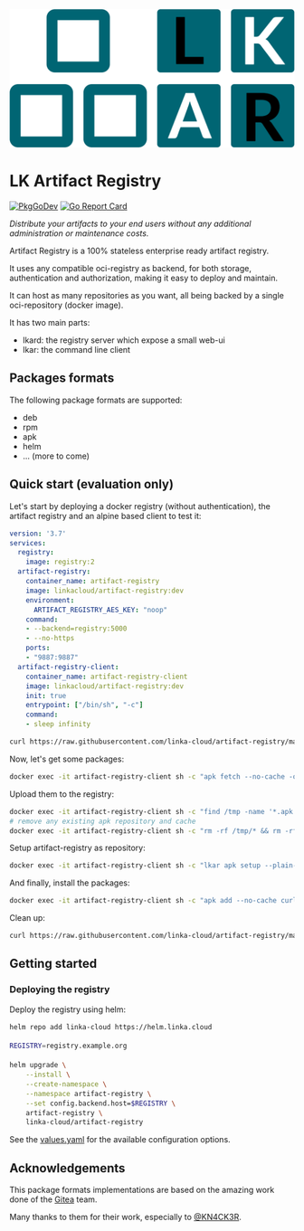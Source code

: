<p align="center">
    <img alt="LK Artifact Registry" src="ui/src/img/lkar-no-background.png" width='720px'/>
</p>


# LK Artifact Registry

[![PkgGoDev](https://pkg.go.dev/badge/go.linka.cloud/artifact-registry)](https://pkg.go.dev/go.linka.cloud/artifact-registry) 
[![Go Report Card](https://goreportcard.com/badge/go.linka.cloud/artifact-registry)](https://goreportcard.com/report/go.linka.cloud/artifact-registry)

*Distribute your artifacts to your end users without any additional administration or maintenance costs.*

Artifact Registry is a 100% stateless enterprise ready artifact registry.

It uses any compatible oci-registry as backend, for both storage, authentication and authorization, making it easy to deploy and maintain.

It can host as many repositories as you want, all being backed by a single oci-repository (docker image).

It has two main parts:
- lkard: the registry server which expose a small web-ui
- lkar: the command line client

## Packages formats

The following package formats are supported:

- deb
- rpm
- apk
- helm
- ... (more to come)

## Quick start (evaluation only)

Let's start by deploying a docker registry (without authentication), the artifact registry and an alpine based client to test it:

```yaml
version: '3.7'
services:
  registry:
    image: registry:2
  artifact-registry:
    container_name: artifact-registry
    image: linkacloud/artifact-registry:dev
    environment:
      ARTIFACT_REGISTRY_AES_KEY: "noop"
    command:
    - --backend=registry:5000
    - --no-https
    ports:
    - "9887:9887"
  artifact-registry-client:
    container_name: artifact-registry-client
    image: linkacloud/artifact-registry:dev
    init: true
    entrypoint: ["/bin/sh", "-c"]
    command:
    - sleep infinity
```

```bash
curl https://raw.githubusercontent.com/linka-cloud/artifact-registry/main/docker-compose.yaml | docker compose -f - up -d
```

Now, let's get some packages:

```bash
docker exec -it artifact-registry-client sh -c "apk fetch --no-cache -o /tmp -R curl jq"
```

Upload them to the registry:

```bash
docker exec -it artifact-registry-client sh -c "find /tmp -name '*.apk' -exec lkar apk push --plain-http artifact-registry:9887/test v3.18 main {} \;"
# remove any existing apk repository and cache
docker exec -it artifact-registry-client sh -c "rm -rf /tmp/* && rm -rf /var/cache/apk/* && rm -rf /etc/apk/repositories"
```

Setup artifact-registry as repository:

```bash
docker exec -it artifact-registry-client sh -c "lkar apk setup --plain-http artifact-registry:9887/test v3.18 main"
```

And finally, install the packages:

```bash
docker exec -it artifact-registry-client sh -c "apk add --no-cache curl jq"
```


Clean up:

```bash
curl https://raw.githubusercontent.com/linka-cloud/artifact-registry/main/docker-compose.yaml | docker compose -f - down --volumes --remove-orphans
```

## Getting started

### Deploying the registry

Deploy the registry using helm:

```bash
helm repo add linka-cloud https://helm.linka.cloud

REGISTRY=registry.example.org

helm upgrade \
    --install \
    --create-namespace \
    --namespace artifact-registry \
    --set config.backend.host=$REGISTRY \
    artifact-registry \
    linka-cloud/artifact-registry
```

See the [values.yaml](./helm/artifact-registry/values.yaml) for the available configuration options.


<!--- ### Using the registry --->

<!--- TODO(adphi): add instructions for installing the client --->


<!--- TODO(adphi): add lkard and lkar usage --->


## Acknowledgements

This package formats implementations are based on the amazing work done of the [Gitea](https://gitea.io) team.

Many thanks to them for their work, especially to [@KN4CK3R](https://github.com/KN4CK3R).
